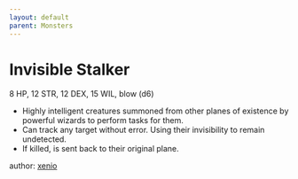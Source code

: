 ```yaml
---
layout: default
parent: Monsters
---
```

# Invisible Stalker
8 HP, 12 STR, 12 DEX, 15 WIL, blow (d6)
- Highly intelligent creatures summoned from other planes of existence by powerful wizards to perform tasks for them.
- Can track any target without error. Using their invisibility to remain undetected.
- If killed, is sent back to their original plane.

author: [xenio](https://xenioinabottle.blogspot.com)
